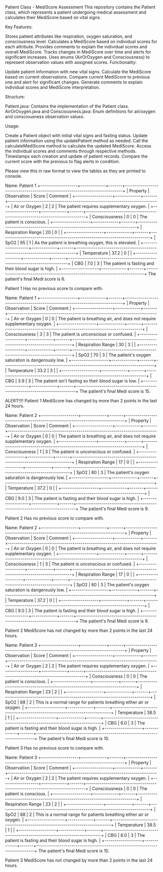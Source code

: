 Patient Class - MediScore Assessment
This repository contains the Patient class, which represents a patient undergoing medical assessment and calculates their MediScore based on vital signs.

Key Features:

Stores patient attributes like respiration, oxygen saturation, and consciousness level.
Calculates a MediScore based on individual scores for each attribute.
Provides comments to explain the individual scores and overall MediScore.
Tracks changes in MediScore over time and alerts for significant increases.
Uses enums (AirOrOxygen and Consciousness) to represent observation values with assigned scores.
Functionality:

Update patient information with new vital signs.
Calculate the MediScore based on current observations.
Compare current MediScore to previous one and alert for significant changes.
Generate comments to explain individual scores and MediScore interpretation.

Structure:

Patient.java: Contains the implementation of the Patient class.
AirOrOxygen.java and Consciousness.java: Enum definitions for air/oxygen and consciousness observation values.

Usage:

Create a Patient object with initial vital signs and fasting status.
Update patient information using the updatePatient method as needed.
Call the calculateMediScore method to calculate the updated MediScore.
Access the individual scores and comments through respective methods.
Timestamps each creation and update of patient records.
Compare the current score with the previous to flag alerts in condition.

Please view this in raw format to view the tables as they are printed to console.

Name: Patient 1
+-------------------+-------------+-------+-----------------------------------------------------------------------------+
| Property          | Observation | Score | Comment                                                                     |
+-------------------+-------------+-------+-----------------------------------------------------------------------------+
| Air or Oxygen     | 2           | 2     | The patient requires supplementary oxygen.                                  |
+-------------------+-------------+-------+-----------------------------------------------------------------------------+
| Consciousness     | 0           | 0     | The patient is conscious.                                                   |
+-------------------+-------------+-------+-----------------------------------------------------------------------------+
| Respiration Range | 20          | 0     |                                                                             |
+-------------------+-------------+-------+-----------------------------------------------------------------------------+
| SpO2              | 95          | 1     | As the patient is breathing oxygen, this is elevated.                       |
+-------------------+-------------+-------+-----------------------------------------------------------------------------+
| Temperature       | 37.2        | 0     |                                                                             |
+-------------------+-------------+-------+-----------------------------------------------------------------------------+
| CBG               | 7.0         | 3     | The patient is fasting and their blood sugar is high.                       |
+-------------------+-------------+-------+-----------------------------------------------------------------------------+
The patient's final Medi score is 6.

Patient 1 Has no previous score to compare with.

Name: Patient 1
+-------------------+-------------+-------+-----------------------------------------------------------------------------+
| Property          | Observation | Score | Comment                                                                     |
+-------------------+-------------+-------+-----------------------------------------------------------------------------+
| Air or Oxygen     | 0           | 0     | The patient is breathing air, and does not require supplementary oxygen.    |
+-------------------+-------------+-------+-----------------------------------------------------------------------------+
| Consciousness     | 3           | 3     | The patient is unconscious or confused.                                     |
+-------------------+-------------+-------+-----------------------------------------------------------------------------+
| Respiration Range | 30          | 3     |                                                                             |
+-------------------+-------------+-------+-----------------------------------------------------------------------------+
| SpO2              | 70          | 3     | The patient's oxygen saturation is dangerously low.                         |
+-------------------+-------------+-------+-----------------------------------------------------------------------------+
| Temperature       | 33.2        | 3     |                                                                             |
+-------------------+-------------+-------+-----------------------------------------------------------------------------+
| CBG               | 3.9         | 3     | The patient isn't fasting so their blood sugar is low.                      |
+-------------------+-------------+-------+-----------------------------------------------------------------------------+
The patient's final Medi score is 15.

ALERT!!!! Patient 1 MediScore has changed by more than 2 points in the last 24 hours.

Name: Patient 2
+-------------------+-------------+-------+-----------------------------------------------------------------------------+
| Property          | Observation | Score | Comment                                                                     |
+-------------------+-------------+-------+-----------------------------------------------------------------------------+
| Air or Oxygen     | 0           | 0     | The patient is breathing air, and does not require supplementary oxygen.    |
+-------------------+-------------+-------+-----------------------------------------------------------------------------+
| Consciousness     | 1           | 3     | The patient is unconscious or confused.                                     |
+-------------------+-------------+-------+-----------------------------------------------------------------------------+
| Respiration Range | 17          | 0     |                                                                             |
+-------------------+-------------+-------+-----------------------------------------------------------------------------+
| SpO2              | 80          | 3     | The patient's oxygen saturation is dangerously low.                         |
+-------------------+-------------+-------+-----------------------------------------------------------------------------+
| Temperature       | 37.2        | 0     |                                                                             |
+-------------------+-------------+-------+-----------------------------------------------------------------------------+
| CBG               | 9.0         | 3     | The patient is fasting and their blood sugar is high.                       |
+-------------------+-------------+-------+-----------------------------------------------------------------------------+
The patient's final Medi score is 9.

Patient 2 Has no previous score to compare with.

Name: Patient 2
+-------------------+-------------+-------+-----------------------------------------------------------------------------+
| Property          | Observation | Score | Comment                                                                     |
+-------------------+-------------+-------+-----------------------------------------------------------------------------+
| Air or Oxygen     | 0           | 0     | The patient is breathing air, and does not require supplementary oxygen.    |
+-------------------+-------------+-------+-----------------------------------------------------------------------------+
| Consciousness     | 1           | 3     | The patient is unconscious or confused.                                     |
+-------------------+-------------+-------+-----------------------------------------------------------------------------+
| Respiration Range | 17          | 0     |                                                                             |
+-------------------+-------------+-------+-----------------------------------------------------------------------------+
| SpO2              | 80          | 3     | The patient's oxygen saturation is dangerously low.                         |
+-------------------+-------------+-------+-----------------------------------------------------------------------------+
| Temperature       | 37.2        | 0     |                                                                             |
+-------------------+-------------+-------+-----------------------------------------------------------------------------+
| CBG               | 9.0         | 3     | The patient is fasting and their blood sugar is high.                       |
+-------------------+-------------+-------+-----------------------------------------------------------------------------+
The patient's final Medi score is 9.

Patient 2 MediScore has not changed by more than 2 points in the last 24 hours.

Name: Patient 3
+-------------------+-------------+-------+-----------------------------------------------------------------------------+
| Property          | Observation | Score | Comment                                                                     |
+-------------------+-------------+-------+-----------------------------------------------------------------------------+
| Air or Oxygen     | 2           | 2     | The patient requires supplementary oxygen.                                  |
+-------------------+-------------+-------+-----------------------------------------------------------------------------+
| Consciousness     | 0           | 0     | The patient is conscious.                                                   |
+-------------------+-------------+-------+-----------------------------------------------------------------------------+
| Respiration Range | 23          | 2     |                                                                             |
+-------------------+-------------+-------+-----------------------------------------------------------------------------+
| SpO2              | 88          | 2     | This is a normal range for patients breathing either air or oxygen.         |
+-------------------+-------------+-------+-----------------------------------------------------------------------------+
| Temperature       | 38.5        | 1     |                                                                             |
+-------------------+-------------+-------+-----------------------------------------------------------------------------+
| CBG               | 6.0         | 3     | The patient is fasting and their blood sugar is high.                       |
+-------------------+-------------+-------+-----------------------------------------------------------------------------+
The patient's final Medi score is 10.

Patient 3 Has no previous score to compare with.

Name: Patient 3
+-------------------+-------------+-------+-----------------------------------------------------------------------------+
| Property          | Observation | Score | Comment                                                                     |
+-------------------+-------------+-------+-----------------------------------------------------------------------------+
| Air or Oxygen     | 2           | 2     | The patient requires supplementary oxygen.                                  |
+-------------------+-------------+-------+-----------------------------------------------------------------------------+
| Consciousness     | 0           | 0     | The patient is conscious.                                                   |
+-------------------+-------------+-------+-----------------------------------------------------------------------------+
| Respiration Range | 23          | 2     |                                                                             |
+-------------------+-------------+-------+-----------------------------------------------------------------------------+
| SpO2              | 88          | 2     | This is a normal range for patients breathing either air or oxygen.         |
+-------------------+-------------+-------+-----------------------------------------------------------------------------+
| Temperature       | 38.5        | 1     |                                                                             |
+-------------------+-------------+-------+-----------------------------------------------------------------------------+
| CBG               | 6.0         | 3     | The patient is fasting and their blood sugar is high.                       |
+-------------------+-------------+-------+-----------------------------------------------------------------------------+
The patient's final Medi score is 10.

Patient 3 MediScore has not changed by more than 2 points in the last 24 hours.


